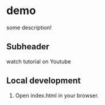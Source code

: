# demo

some description!

## Subheader

watch tutorial on Youtube

## Local development


1. Open index.html in your browser.